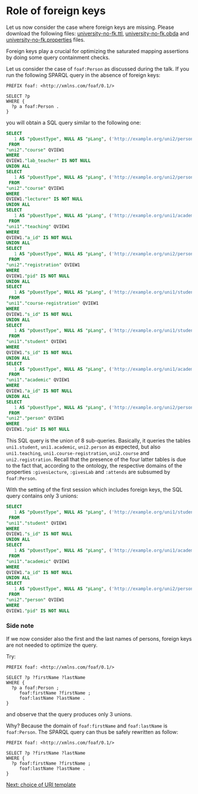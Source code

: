Role of foreign keys
====================

Let us now consider the case where foreign keys are missing.
Please download the following files: [university-no-fk.ttl](university-no-fk.ttl), [university-no-fk.obda](university-no-fk.obda) and [university-no-fk.properties](university-no-fk.properties) files.

Foreign keys play a crucial for optimizing the saturated mapping assertions by doing some query containment checks.

Let us consider the case of `foaf:Person` as discussed during the talk.
If you run the following SPARQL query in the absence of foreign keys:

```sparql
PREFIX foaf: <http://xmlns.com/foaf/0.1/>

SELECT ?p
WHERE {
  ?p a foaf:Person .
}
```

you will obtain a SQL query similar to the following one:

```sql
SELECT
   1 AS "pQuestType", NULL AS "pLang", ('http://example.org/uni2/person/' || QVIEW1."lab_teacher") AS "p"
 FROM
"uni2"."course" QVIEW1
WHERE
QVIEW1."lab_teacher" IS NOT NULL
UNION ALL
SELECT
   1 AS "pQuestType", NULL AS "pLang", ('http://example.org/uni2/person/' || QVIEW1."lecturer") AS "p"
 FROM
"uni2"."course" QVIEW1
WHERE
QVIEW1."lecturer" IS NOT NULL
UNION ALL
SELECT
   1 AS "pQuestType", NULL AS "pLang", ('http://example.org/uni1/academic/' || QVIEW1."a_id") AS "p"
 FROM
"uni1"."teaching" QVIEW1
WHERE
QVIEW1."a_id" IS NOT NULL
UNION ALL
SELECT
   1 AS "pQuestType", NULL AS "pLang", ('http://example.org/uni2/person/' || QVIEW1."pid") AS "p"
 FROM
"uni2"."registration" QVIEW1
WHERE
QVIEW1."pid" IS NOT NULL
UNION ALL
SELECT
   1 AS "pQuestType", NULL AS "pLang", ('http://example.org/uni1/student/' || QVIEW1."s_id") AS "p"
 FROM
"uni1"."course-registration" QVIEW1
WHERE
QVIEW1."s_id" IS NOT NULL
UNION ALL
SELECT
   1 AS "pQuestType", NULL AS "pLang", ('http://example.org/uni1/student/' || QVIEW1."s_id") AS "p"
 FROM
"uni1"."student" QVIEW1
WHERE
QVIEW1."s_id" IS NOT NULL
UNION ALL
SELECT
   1 AS "pQuestType", NULL AS "pLang", ('http://example.org/uni1/academic/' || QVIEW1."a_id") AS "p"
 FROM
"uni1"."academic" QVIEW1
WHERE
QVIEW1."a_id" IS NOT NULL
UNION ALL
SELECT
   1 AS "pQuestType", NULL AS "pLang", ('http://example.org/uni2/person/' || QVIEW1."pid") AS "p"
 FROM
"uni2"."person" QVIEW1
WHERE
QVIEW1."pid" IS NOT NULL
```

This SQL query is the union of 8 sub-queries. Basically, it queries
the tables `uni1.student`, `uni1.academic`, `uni2.person` as expected, but also
`uni1.teaching`, `uni1.course-registration`, `uni2.course` and `uni2.registration`.
Recall that the presence of the four latter tables is due to the fact that, according to the ontology, the respective domains of the properties `:givesLecture`, `:givesLab` and `:attends` are subsumed by `foaf:Person`.


With the setting of the first session which includes foreign keys, the SQL query contains only 3 unions:

```sql
SELECT
   1 AS "pQuestType", NULL AS "pLang", ('http://example.org/uni1/student/' || QVIEW1."s_id") AS "p"
 FROM
"uni1"."student" QVIEW1
WHERE
QVIEW1."s_id" IS NOT NULL
UNION ALL
SELECT
   1 AS "pQuestType", NULL AS "pLang", ('http://example.org/uni1/academic/' || QVIEW1."a_id") AS "p"
 FROM
"uni1"."academic" QVIEW1
WHERE
QVIEW1."a_id" IS NOT NULL
UNION ALL
SELECT
   1 AS "pQuestType", NULL AS "pLang", ('http://example.org/uni2/person/' || QVIEW1."pid") AS "p"
 FROM
"uni2"."person" QVIEW1
WHERE
QVIEW1."pid" IS NOT NULL
```

### Side note

If we now consider also the first and the last names of persons, foreign keys are not needed to optimize the query.

Try:

```sparql
PREFIX foaf: <http://xmlns.com/foaf/0.1/>

SELECT ?p ?firstName ?lastName
WHERE {
  ?p a foaf:Person ;
     foaf:firstName ?firstName ;
     foaf:lastName ?lastName .
}
```
and observe that the query produces only 3 unions.

Why? Because the domain of `foaf:firstName` and `foaf:lastName` is `foaf:Person`.
The SPARQL query can thus be safely rewritten as follow:

```sparql
PREFIX foaf: <http://xmlns.com/foaf/0.1/>

SELECT ?p ?firstName ?lastName
WHERE {
  ?p foaf:firstName ?firstName ;
     foaf:lastName ?lastName .
}
```

[Next: choice of URI template](uri-templates.md)
